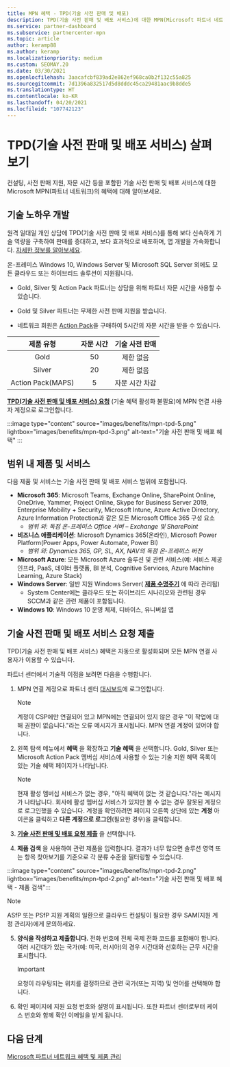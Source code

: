 ```yaml
---
title: MPN 혜택 - TPD(기술 사전 판매 및 배포)
description: TPD(기술 사전 판매 및 배포 서비스)에 대한 MPN(Microsoft 파트너 네트워크) 혜택에 대해 알아보세요.
ms.service: partner-dashboard
ms.subservice: partnercenter-mpn
ms.topic: article
author: keramp88
ms.author: keramp
ms.localizationpriority: medium
ms.custom: SEOMAY.20
ms.date: 03/30/2021
ms.openlocfilehash: 3aacafcbf839ad2e862ef968ca0b2f132c55a825
ms.sourcegitcommit: 7d1396a832517d5d8dddc45ca29481aac9b8dde5
ms.translationtype: HT
ms.contentlocale: ko-KR
ms.lasthandoff: 04/20/2021
ms.locfileid: "107742123"
---
```

# <a name="explore-technical-presales-and-deployment-services-tpd"></a>TPD(기술 사전 판매 및 배포 서비스) 살펴보기 

컨설팅, 사전 판매 지원, 자문 시간 등을 포함한 기술 사전 판매 및 배포 서비스에 대한 Microsoft MPN(파트너 네트워크)의 혜택에 대해 알아보세요.

## <a name="develop-your-technical-know-how"></a>기술 노하우 개발

원격 일대일 개인 상담에 TPD(기술 사전 판매 및 배포 서비스)를 통해 보다 신속하게 기술 역량을 구축하여 판매를 증대하고, 보다 효과적으로 배포하며, 앱 개발을 가속화합니다. [자세한 정보를 알아보세요](https://aka.ms/TPD).

온-프레미스 Windows 10, Windows Server 및 Microsoft SQL Server 외에도 모든 클라우드 또는 하이브리드 솔루션이 지원됩니다. 

- Gold, Silver 및 Action Pack 파트너는 상담을 위해 파트너 자문 시간을 사용할 수 있습니다. 

- Gold 및 Silver 파트너는 무제한 사전 판매 지원을 받습니다. 

- 네트워크 회원은 [Action Pack](https://partner.microsoft.com/membership/action-pack)을 구매하여 5시간의 자문 시간을 받을 수 있습니다.  

|     제품 유형    | 자문 시간 |   기술 사전 판매   |
|:-----------------:|:------------------------:|:----------------------:|
|        Gold       |            50            |        제한 없음       |
|       Silver      |            20            |        제한 없음       |
| Action Pack(MAPS) |             5            | 자문 시간 차감 |

**[TPD(기술 사전 판매 및 배포 서비스) 요청](https://partner.microsoft.com/dashboard/mpn/membership/benefits/technical/createadvisoryhours-servicerequest)** (기술 혜택 활성화 불필요)에 MPN 연결 사용자 계정으로 로그인합니다.

:::image type="content" source="images/benefits/mpn-tpd-5.png" lightbox="images/benefits/mpn-tpd-3.png" alt-text="기술 사전 판매 및 배포 혜택" :::

## <a name="in-scope-products-and-services"></a>범위 내 제품 및 서비스

다음 제품 및 서비스는 기술 사전 판매 및 배포 서비스 범위에 포함됩니다.
- **Microsoft 365**: Microsoft Teams, Exchange Online, SharePoint Online, OneDrive, Yammer, Project Online, Skype for Business Server 2019, Enterprise Mobility + Security, Microsoft Intune, Azure Active Directory, Azure Information Protection과 같은 모든 Microsoft Office 365 구성 요소
  - *범위 외: 독점 온-프레미스 Office 서버 – Exchange 및 SharePoint*
- **비즈니스 애플리케이션**: Microsoft Dynamics 365(온라인), Microsoft Power Platform(Power Apps, Power Automate, Power BI)
  - *범위 외: Dynamics 365, GP, SL, AX, NAV의 독점 온-프레미스 버전*
- **Microsoft Azure**: 모든 Microsoft Azure 솔루션 및 관련 서비스(예: 서비스 제공 인프라, PaaS, 데이터 플랫폼, BI 분석, Cognitive Services, Azure Machine Learning, Azure Stack)
- **Windows Server**: 일반 지원 Windows Server( **[제품 수명주기](https://docs.microsoft.com/lifecycle/policies/fixed)** 에 따라 관리됨)
  - System Center에는 클라우드 또는 하이브리드 시나리오와 관련된 경우 SCCM과 같은 관련 제품이 포함됩니다.
- **Windows 10**: Windows 10 운영 체제, 디바이스, 유니버설 앱

## <a name="submit-a-technical-presales-and-deployment-services-request"></a>기술 사전 판매 및 배포 서비스 요청 제출 

TPD(기술 사전 판매 및 배포 서비스) 혜택은 자동으로 활성화되며 모든 MPN 연결 사용자가 이용할 수 있습니다. 

파트너 센터에서 기술적 이점을 보려면 다음을 수행합니다.

1. MPN 연결 계정으로 파트너 센터 [대시보드](https://partner.microsoft.com/dashboard)에 로그인합니다. 

   > [!NOTE]
   > 계정이 CSP에만 연결되어 있고 MPN에는 연결되어 있지 않은 경우 "이 작업에 대해 권한이 없습니다."라는 오류 메시지가 표시됩니다. MPN 연결 계정이 있어야 합니다.

2. 왼쪽 탐색 메뉴에서 **혜택** 을 확장하고 **기술 혜택** 을 선택합니다. Gold, Silver 또는 Microsoft Action Pack 멤버십 서비스에 사용할 수 있는 기술 지원 혜택 목록이 있는 기술 혜택 페이지가 나타납니다. 

   > [!NOTE]
   > 현재 활성 멤버십 서비스가 없는 경우, "아직 혜택이 없는 것 같습니다."라는 메시지가 나타납니다. 회사에 활성 멤버십 서비스가 있지만 볼 수 없는 경우 잘못된 계정으로 로그인했을 수 있습니다. 계정을 확인하려면 페이지 오른쪽 상단에 있는 **계정** 아이콘을 클릭하고 **다른 계정으로 로그인**(필요한 경우)을 클릭합니다.

3. **[기술 사전 판매 및 배포 요청 제출](https://partner.microsoft.com/dashboard/mpn/membership/benefits/technical/createadvisoryhours-servicerequest)** 을 선택합니다.

4. **제품 검색** 을 사용하여 관련 제품을 입력합니다. 결과가 너무 많으면 솔루션 영역 또는 항목 찾아보기를 기준으로 각 분류 수준을 필터링할 수 있습니다.

:::image type="content" source="images/benefits/mpn-tpd-2.png" lightbox="images/benefits/mpn-tpd-2.png" alt-text="기술 사전 판매 및 배포 혜택 - 제품 검색":::

   > [!NOTE]
   > ASfP 또는 PSfP 지원 계획의 일환으로 클라우드 컨설팅이 필요한 경우 SAM(지원 계정 관리자)에게 문의하세요.

5. **양식을 작성하고 제출합니다.** 전화 번호에 전체 국제 전화 코드를 포함해야 합니다. 여러 시간대가 있는 국가(예: 미국, 러시아)의 경우 시간대와 선호하는 근무 시간을 표시합니다.

   > [!IMPORTANT]
   > 요청이 라우팅되는 위치를 결정하므로 관련 국가(또는 지역) 및 언어를 선택해야 합니다.

6. 확인 페이지에 지원 요청 번호와 설명이 표시됩니다. 또한 파트너 센터로부터 케이스 번호와 함께 확인 이메일을 받게 됩니다.

## <a name="next-steps"></a>다음 단계

[Microsoft 파트너 네트워크 혜택 및 제품 관리](manage-your-partner-network-benefits.md)
